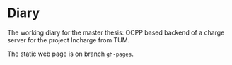 Diary
===
The working diary for the master thesis: OCPP based backend of a charge server for the project Incharge from TUM.

The static web page is on branch `gh-pages`.
